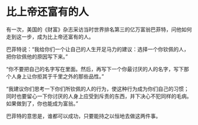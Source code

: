 # 比上帝还富有的人

有一次，美国的《财富》杂志采访当时世界排名第三的亿万富翁巴菲特，问他如何走到这一步，成为比上帝还富有的人。 

巴菲特说：“我给你们一个让自己的人生开足马力的建议：选择一个你钦佩的人，把你钦佩他的原因写下来。” 

“你不要把自己的名字写在里面。然后，再写下一个你最讨厌的人的名字，写下那个人身上让你拒其于千里之外的那些品性。” 

“我建议你们思考一下你们所钦佩的人的行为，使这种行为成为你们自己的习惯；同时也要留心一下你讨厌的人身上应受到斥责的东西，并下决心不犯同样的毛病。如果做到了，你也能成为富翁。” 

巴菲特的意思是，谁都可以成功，只要能持之以恒地去做这两件事。
 